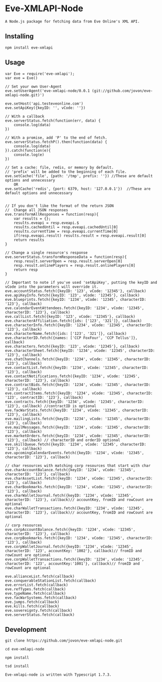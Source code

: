 # Eve-XMLAPI-Node
	A Node.js package for fetching data from Eve Online's XML API.

##	Installing
	npm install eve-xmlapi
	
##	Usage
	var Eve = require('eve-xmlapi');
	var eve = Eve()
	
	// Set your own User-Agent
	eve.setUserAgent('eve-xmlapi-node/0.0.1 (git://github.com/jovon/eve-xmlapi-node.git)')
	
	eve.setHost('api.testeveonline.com')
	eve.setApiKey({keyID: '', vCode: ''})
	
	// With a callback
	eve.serverStatus.fetch(function(err, data) {
		console.log(data)
	})
	
	// With a promise, add 'P' to the end of fetch.
	eve.serverStatus.fetchP().then(function(data) {
		console.log(data)
	}).catch(function(e){
		console.log(e)
	})
	
	// Set a cache: file, redis, or memory by default.	
	// 'prefix' will be added to the beginning of each file.
	eve.setCache('file', {path: '/tmp', prefix: ''}) //These are default options and unnecessary
		OR		
	eve.setCache('redis', {port: 6379, host: '127.0.0.1'})  //These are default options and unnecessary
	
	
	// If you don't like the format of the return JSON	
	//  Change all JSON responses
	eve.transformAllResponses = function(resp){
		var results = {};
		results.eveapi = resp.eveapi.$
		results.cachedUntil = resp.eveapi.cachedUntil[0]
		results.currentTime = resp.eveapi.currentTime[0]
		if(resp.eveapi.result) results.result = resp.eveapi.result[0]
		return results
	}
	
	// Change a single resource's response
	eve.serverStatus.transformResponseData = function(resp){
		resp.result.serverOpen = resp.result.serverOpen[0]
		resp.result.onlinePlayers = resp.result.onlinePlayers[0]
		return resp
	}

	// Important to note if you've used 'setApiKey', putting the keyID and vCode into the parameters will override it.
	eve.accountStatus.fetch({keyID: '123', vCode: '12345'}, callback)
	eve.apiKeyInfo.fetch({keyID: '123', vCode: '12345'}, callback)
	eve.blueprints.fetch({keyID: '1234', vCode: '12345', characterID: '123'}, callback)
	eve.calendarEventAttendees.fetch({keyID: '1234', vCode: '12345', characterID: '123'}, callback)		
	eve.callList.fetch({keyID: '123', vCode: '12345'}, callback)
	eve.characterAffiliation.fetch({ids: ['123', '321']}, callback)
	eve.characterInfo.fetch({keyID: '1234', vCode: '12345', characterID: '123'}, callback)
	eve.characterName.fetch({ids: ['123', '321']}, callback)
	eve.characterID.fetch({names: ['CCP FoxFour', 'CCP Tellus']}, callback)	
	eve.characters.fetch({keyID: '123', vCode: '12345'}, callback)	
	eve.characterSheet.fetch({keyID: '1234', vCode: '12345', characterID: '123'}, callback)	
	eve.chatChannels.fetch({keyID: '1234', vCode: '12345', characterID: '123'}, callback)
	eve.contactList.fetch({keyID: '1234', vCode: '12345', characterID: '123'}, callback)
	eve.contactNotifications.fetch({keyID: '1234', vCode: '12345', characterID: '123'}, callback)
	eve.contractBids.fetch({keyID: '1234', vCode: '12345', characterID: '123'}, callback)
	eve.contractItems.fetch({keyID: '1234', vCode: '12345', characterID: '123', contractID: '123'}, callback)
	eve.contracts.fetch({keyID: '1234', vCode: '12345', characterID: '123'}, callback) //contractID is optional	
	eve.facWarStats.fetch({keyID: '1234', vCode: '12345', characterID: '123'}, callback)
	eve.mailingLists.fetch({keyID: '1234', vCode: '12345', characterID: '123'}, callback)
	eve.mailMessages.fetch({keyID: '1234', vCode: '12345', characterID: '123'}, callback)
	eve.marketOrders.fetch({keyID: '1234', vCode: '12345', characterID: '123'}, callback) // characterID and orderID optional
	eve.skillQueue.fetch({keyID: '1234', vCode: '12345', characterID: '123'}, callback)
	eve.upcomingCalendarEvents.fetch({keyID: '1234', vCode: '12345', characterID: '123'}, callback)	
	
	// char resources with matching corp resources that start with char
	eve.charAccountBalance.fetch({keyID: '1234', vCode: '12345', characterID: '123'}, callback)
	eve.charAssetList.fetch({keyID: '1234', vCode: '12345', characterID: '123'}, callback)
	eve.charBookmarks.fetch({keyID: '1234', vCode: '12345', characterID: '123'}, callback)
	eve.charWalletJournal.fetch({keyID: '1234', vCode: '12345', characterID: '123'}, callback)// accountKey, fromID and rowCount are optional
	eve.charWalletTransactions.fetch({keyID: '1234', vCode: '12345', characterID: '123'}, callback)// accountKey, fromID and rowCount are optional
	
	// corp resources
	eve.corpAccountBalance.fetch({keyID: '1234', vCode: '12345', characterID: '123'}, callback)
	eve.corpBookmarks.fetch({keyID: '1234', vCode: '12345', characterID: '123'}, callback)
	eve.corpWalletJournal.fetch({keyID: '1234', vCode: '12345', characterID: '123', accountKey: '1002'}, callback)// fromID and rowCount are optional
	eve.corpWalletTransactions.fetch({keyID: '1234', vCode: '12345', characterID: '123', accountKey:'1001'}, callback)// fromID and rowCount are optional
	
	eve.allianceList.fetch(callback)
	eve.conquerableStationList.fetch(callback)
	eve.errorList.fetch(callback)
	eve.refTypes.fetch(callback)
	eve.typeName.fetch(callback)
	eve.facWarSystems.fetch(callback)
	eve.jumps.fetch(callback)
	eve.kills.fetch(callback)
	eve.sovereignty.fetch(callback)
	eve.serverStatus.fetch(callback)

##	Development
	git clone https://github.com/jovon/eve-xmlapi-node.git
	
	cd eve-xmlapi-node
	
	npm install
	
	tsd install
	
	Eve-xmlapi-node is written with Typescript 1.7.3.